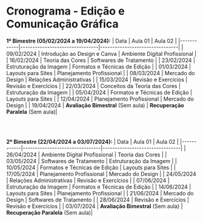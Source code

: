 # Cronograma - Edição e Comunicação Gráfica

**1º Bimestre (05/02/2024 a 19/04/2024):**
| Data       | Aula 01                        | Aula 02                        |
|------------|--------------------------------|--------------------------------|
| 09/02/2024 | Introdução ao Design e Canva    | Ambiente Digital Profissional  |
| 16/02/2024 | Teoria das Cores               | Softwares de Tratamento        |
| 23/02/2024 | Estruturação da Imagem         | Formatos e Técnicas de Edição  |
| 01/03/2024 | Layouts para Sites             | Planejamento Profissional      |
| 08/03/2024 | Mercado do Design              | Relações Administrativas       |
| 15/03/2024 | Revisão e Exercícios           | Revisão e Exercícios           |
| 22/03/2024 | Conceitos da Teoria das Cores  | Estruturação da Imagem         |
| 05/04/2024 | Formatos e Técnicas de Edição  | Layouts para Sites             |
| 12/04/2024 | Planejamento Profissional      | Mercado do Design              |
| 19/04/2024 | **Avaliação Bimestral** (Sem aula) | **Recuperação Paralela** (Sem aula)|

<br><br>

**2º Bimestre (22/04/2024 a 03/07/2024):**
| Data       | Aula 01                        | Aula 02                        |
|------------|--------------------------------|--------------------------------|
| 26/04/2024 | Ambiente Digital Profissional  | Teoria das Cores               |
| 03/05/2024 | Softwares de Tratamento        | Estruturação da Imagem         |
| 10/05/2024 | Formatos e Técnicas de Edição  | Layouts para Sites             |
| 17/05/2024 | Planejamento Profissional      | Mercado do Design              |
| 24/05/2024 | Relações Administrativas       | Revisão e Exercícios           |
| 07/06/2024 | Estruturação da Imagem         | Formatos e Técnicas de Edição  |
| 14/06/2024 | Layouts para Sites             | Planejamento Profissional      |
| 21/06/2024 | Mercado do Design              | Softwares de Tratamento        |
| 28/06/2024 | Revisão e Exercícios           | Revisão e Exercícios           |
| 03/07/2024 | **Avaliação Bimestral** (Sem aula) | **Recuperação Paralela** (Sem aula)|

